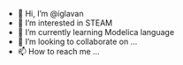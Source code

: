 - 👋 Hi, I’m @iglavan
- 👀 I’m interested in STEAM
- 🌱 I’m currently learning Modelica language
- 💞️ I’m looking to collaborate on ...
- 📫 How to reach me ...

<!---
iglavan/iglavan is a ✨ special ✨ repository because its `README.md` (this file) appears on your GitHub profile.
You can click the Preview link to take a look at your changes.
--->
